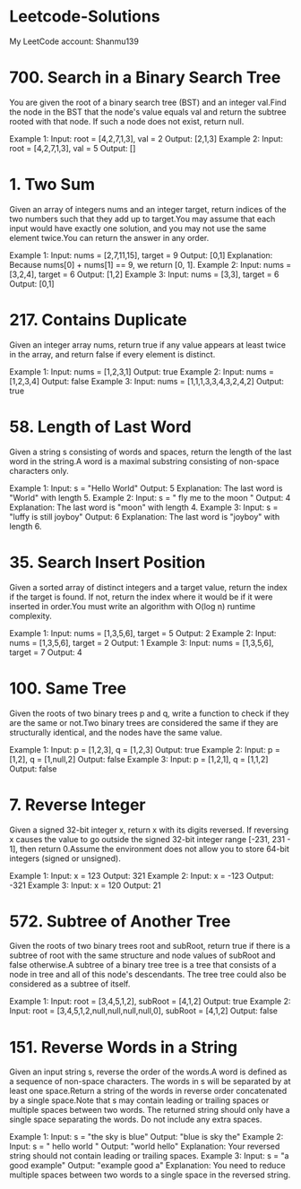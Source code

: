 # Leetcode-Solutions
My LeetCode account: Shanmu139

# 700. Search in a Binary Search Tree
You are given the root of a binary search tree (BST) and an integer val.Find the node in the BST that the node's value equals val and return the subtree rooted with that node. If such a node does not exist, return null.

Example 1:
Input: root = [4,2,7,1,3], val = 2
Output: [2,1,3]
Example 2:
Input: root = [4,2,7,1,3], val = 5
Output: []

# 1. Two Sum
Given an array of integers nums and an integer target, return indices of the two numbers such that they add up to target.You may assume that each input would have exactly one solution, and you may not use the same element twice.You can return the answer in any order.

Example 1:
Input: nums = [2,7,11,15], target = 9
Output: [0,1]
Explanation: Because nums[0] + nums[1] == 9, we return [0, 1].
Example 2:
Input: nums = [3,2,4], target = 6
Output: [1,2]
Example 3:
Input: nums = [3,3], target = 6
Output: [0,1]

# 217. Contains Duplicate
Given an integer array nums, return true if any value appears at least twice in the array, and return false if every element is distinct.

Example 1:
Input: nums = [1,2,3,1]
Output: true
Example 2:
Input: nums = [1,2,3,4]
Output: false
Example 3:
Input: nums = [1,1,1,3,3,4,3,2,4,2]
Output: true

# 58. Length of Last Word
Given a string s consisting of words and spaces, return the length of the last word in the string.A word is a maximal substring consisting of non-space characters only.

Example 1:
Input: s = "Hello World"
Output: 5
Explanation: The last word is "World" with length 5.
Example 2:
Input: s = "   fly me   to   the moon  "
Output: 4
Explanation: The last word is "moon" with length 4.
Example 3:
Input: s = "luffy is still joyboy"
Output: 6
Explanation: The last word is "joyboy" with length 6.

# 35. Search Insert Position
Given a sorted array of distinct integers and a target value, return the index if the target is found. If not, return the index where it would be if it were inserted in order.You must write an algorithm with O(log n) runtime complexity.

Example 1:
Input: nums = [1,3,5,6], target = 5
Output: 2
Example 2:
Input: nums = [1,3,5,6], target = 2
Output: 1
Example 3:
Input: nums = [1,3,5,6], target = 7
Output: 4

# 100. Same Tree
Given the roots of two binary trees p and q, write a function to check if they are the same or not.Two binary trees are considered the same if they are structurally identical, and the nodes have the same value.

Example 1:
Input: p = [1,2,3], q = [1,2,3]
Output: true
Example 2:
Input: p = [1,2], q = [1,null,2]
Output: false
Example 3:
Input: p = [1,2,1], q = [1,1,2]
Output: false

# 7. Reverse Integer
Given a signed 32-bit integer x, return x with its digits reversed. If reversing x causes the value to go outside the signed 32-bit integer range [-231, 231 - 1], then return 0.Assume the environment does not allow you to store 64-bit integers (signed or unsigned).

Example 1:
Input: x = 123
Output: 321
Example 2:
Input: x = -123
Output: -321
Example 3:
Input: x = 120
Output: 21

# 572. Subtree of Another Tree
Given the roots of two binary trees root and subRoot, return true if there is a subtree of root with the same structure and node values of subRoot and false otherwise.A subtree of a binary tree tree is a tree that consists of a node in tree and all of this node's descendants. The tree tree could also be considered as a subtree of itself.

Example 1:
Input: root = [3,4,5,1,2], subRoot = [4,1,2]
Output: true
Example 2:
Input: root = [3,4,5,1,2,null,null,null,null,0], subRoot = [4,1,2]
Output: false

# 151. Reverse Words in a String
Given an input string s, reverse the order of the words.A word is defined as a sequence of non-space characters. The words in s will be separated by at least one space.Return a string of the words in reverse order concatenated by a single space.Note that s may contain leading or trailing spaces or multiple spaces between two words. The returned string should only have a single space separating the words. Do not include any extra spaces. 

Example 1:
Input: s = "the sky is blue"
Output: "blue is sky the"
Example 2:
Input: s = "  hello world  "
Output: "world hello"
Explanation: Your reversed string should not contain leading or trailing spaces.
Example 3:
Input: s = "a good   example"
Output: "example good a"
Explanation: You need to reduce multiple spaces between two words to a single space in the reversed string.
